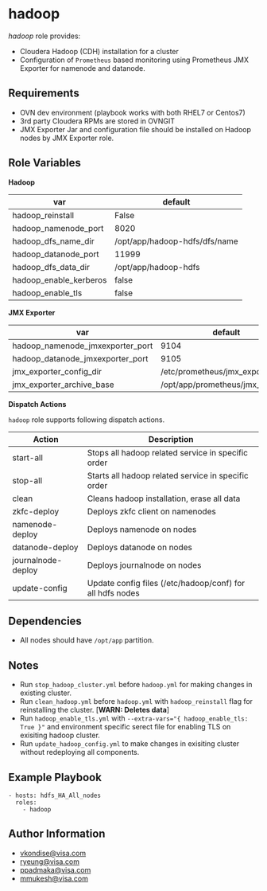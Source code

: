 hadoop
=========

*_hadoop_* role provides: 
* Cloudera Hadoop (CDH) installation for a cluster
* Configuration of `Prometheus` based monitoring using Prometheus JMX Exporter for namenode and datanode.

Requirements
------------

* OVN dev environment (playbook works with both RHEL7 or Centos7)
* 3rd party Cloudera RPMs are stored in OVNGIT
* JMX Exporter Jar and configuration file should be installed on Hadoop nodes by JMX Exporter role. 

Role Variables
--------------

**Hadoop**

| var                     | default                                  | 
|-------------------------|------------------------------------------|
| hadoop_reinstall        | False                                    | 
| hadoop_namenode_port    | 8020                                     |
| hadoop_dfs_name_dir     | /opt/app/hadoop-hdfs/dfs/name            |
| hadoop_datanode_port    | 11999                                    |
| hadoop_dfs_data_dir     | /opt/app/hadoop-hdfs                     |
| hadoop_enable_kerberos  | false                                    |
| hadoop_enable_tls       | false                                    |

**JMX Exporter**

| var                                 | default                            | 
|-------------------------------------|------------------------------------|
| hadoop_namenode_jmxexporter_port    |   9104                             | 
| hadoop_datanode_jmxexporter_port    |   9105                             |
| jmx_exporter_config_dir             |   /etc/prometheus/jmx_exporter     |
| jmx_exporter_archive_base           |   /opt/app/prometheus/jmx_exporter |

**Dispatch Actions**

`hadoop` role supports following dispatch actions.

| Action                       | Description                                                                   | 
|------------------------------|-------------------------------------------------------------------------------|
| start-all                    | Stops all hadoop related service in specific order                            | 
| stop-all                     | Starts all hadoop related service in specific order                           |
| clean                        | Cleans hadoop installation, erase all data                                    |
| zkfc-deploy                  | Deploys zkfc client on namenodes                                              |
| namenode-deploy              | Deploys namenode on nodes                                                     |
| datanode-deploy              | Deploys datanode on nodes                                                     |
| journalnode-deploy           | Deploys journalnode on nodes                                                  |
| update-config                | Update config files (/etc/hadoop/conf) for all hdfs nodes              |


Dependencies
------------

- All nodes should have `/opt/app` partition.

Notes
-----

- Run `stop_hadoop_cluster.yml` before `hadoop.yml` for making changes in existing cluster.
- Run `clean_hadoop.yml` before `hadoop.yml` with `hadoop_reinstall` flag  for reinstalling the cluster. [**WARN: Deletes data**]
- Run `hadoop_enable_tls.yml` with `--extra-vars="{ hadoop_enable_tls: True }"` and environment specific serect file for enabling TLS on exisiting hadoop cluster.
- Run `update_hadoop_config.yml` to make changes in exisiting cluster without redeploying all components.

Example Playbook
----------------

```
- hosts: hdfs_HA_All_nodes
  roles:
    - hadoop
```

Author Information
------------------

* vkondise@visa.com
* ryeung@visa.com
* ppadmaka@visa.com
* mmukesh@visa.com

